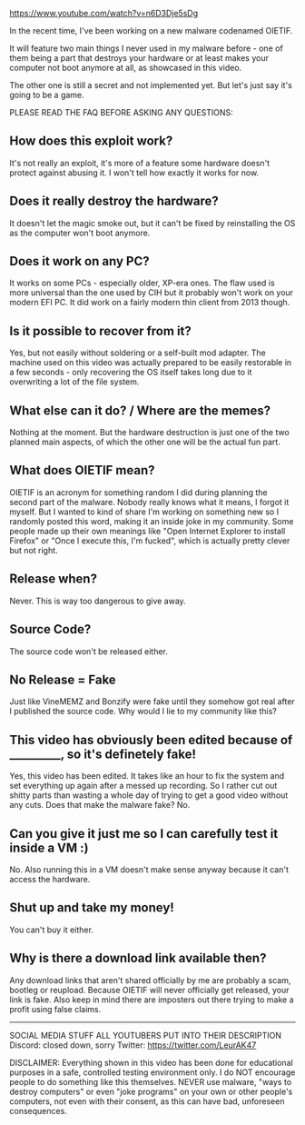 https://www.youtube.com/watch?v=n6D3Dje5sDg

In the recent time, I've been working on a new malware codenamed OIETIF.

It will feature two main things I never used in my malware before - one of them being a part that destroys your hardware or at least makes your computer not boot anymore at all, as showcased in this video.

The other one is still a secret and not implemented yet. But let's just say it's going to be a game.

PLEASE READ THE FAQ BEFORE ASKING ANY QUESTIONS:

## How does this exploit work?
It's not really an exploit, it's more of a feature some hardware doesn't protect against abusing it. I won't tell how exactly it works for now.

## Does it really destroy the hardware?
It doesn't let the magic smoke out, but it can't be fixed by reinstalling the OS as the computer won't boot anymore.

## Does it work on any PC?
It works on some PCs - especially older, XP-era ones. The flaw used is more universal than the one used by CIH but it probably won't work on your modern EFI PC. It did work on a fairly modern thin client from 2013 though.

## Is it possible to recover from it?
Yes, but not easily without soldering or a self-built mod adapter. The machine used on this video was actually prepared to be easily restorable in a few seconds - only recovering the OS itself takes long due to it overwriting a lot of the file system.

## What else can it do? / Where are the memes?
Nothing at the moment. But the hardware destruction is just one of the two planned main aspects, of which the other one will be the actual fun part.

## What does OIETIF mean?
OIETIF is an acronym for something random I did during planning the second part of the malware. Nobody really knows what it means, I forgot it myself. But I wanted to kind of share I'm working on something new so I randomly posted this word, making it an inside joke in my community. Some people made up their own meanings like "Open Internet Explorer to install Firefox" or "Once I execute this, I'm fucked", which is actually pretty clever but not right.

## Release when?
Never. This is way too dangerous to give away.

## Source Code?
The source code won't be released either.

## No Release = Fake
Just like VineMEMZ and Bonzify were fake until they somehow got real after I published the source code. Why would I lie to my community like this?

## This video has obviously been edited because of _________, so it's definetely fake!
Yes, this video has been edited. It takes like an hour to fix the system and set everything up again after a messed up recording. So I rather cut out shitty parts than wasting a whole day of trying to get a good video without any cuts. Does that make the malware fake? No.

## Can you give it just me so I can carefully test it inside a VM :)
No. Also running this in a VM doesn't make sense anyway because it can't access the hardware.

## Shut up and take my money!
You can't buy it either.

## Why is there a download link available then?
Any download links that aren't shared officially by me are probably a scam, bootleg or reupload. Because OIETIF will never officially get released, your link is fake. Also keep in mind there are imposters out there trying to make a profit using false claims.

------

SOCIAL MEDIA STUFF ALL YOUTUBERS PUT INTO THEIR DESCRIPTION
Discord: closed down, sorry
Twitter: https://twitter.com/LeurAK47

DISCLAIMER:
Everything shown in this video has been done for educational purposes in a safe, controlled testing environment only. I do NOT encourage people to do something like this themselves. NEVER use malware, "ways to destroy computers" or even "joke programs" on your own or other people's computers, not even with their consent, as this can have bad, unforeseen consequences.
